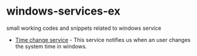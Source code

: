 # windows-services-ex
small working codes and snippets related to windows service

 - [Time change service](https://github.com/Venkat11Thadi/windows-services-ex/blob/main/time-change-service.cpp) - This service notifies us when an user changes the system time in windows.
